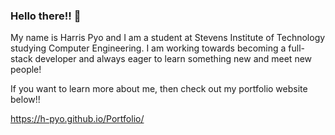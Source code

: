 ### Hello there!! 👋

My name is Harris Pyo and I am a student at Stevens Institute of Technology studying Computer Engineering. I am working towards becoming a full-stack developer and always eager to learn something new and meet new people! 

If you want to learn more about me, then check out my portfolio website below!! 

https://h-pyo.github.io/Portfolio/


<!--
**h-pyo/h-pyo** is a ✨ _special_ ✨ repository because its `README.md` (this file) appears on your GitHub profile.

Here are some ideas to get you started:

- 🔭 I’m currently working on ...
- 🌱 I’m currently learning ...
- 👯 I’m looking to collaborate on ...
- 🤔 I’m looking for help with ...
- 💬 Ask me about ...
- 📫 How to reach me: ...
- 😄 Pronouns: ...
- ⚡ Fun fact: ...
-->
